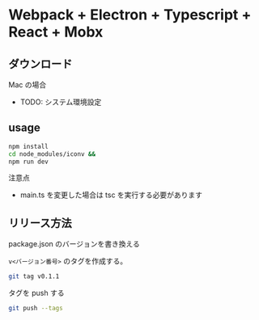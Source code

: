 # Webpack + Electron + Typescript + React + Mobx

## ダウンロード

Mac の場合

- TODO: システム環境設定

## usage

```sh
npm install
cd node_modules/iconv && 
npm run dev
```

注意点

- main.ts を変更した場合は tsc を実行する必要があります

## リリース方法

package.json のバージョンを書き換える

`v<バージョン番号>` のタグを作成する。 

```sh
git tag v0.1.1
```

タグを push する

```sh
git push --tags
```
